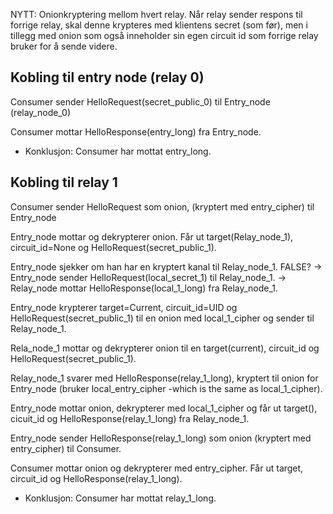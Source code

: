 NYTT:
Onionkryptering mellom hvert relay.
Når relay sender respons til forrige relay, skal denne krypteres med klientens secret (som før), men i tillegg med onion som også inneholder sin egen circuit id som forrige relay bruker for å sende videre. 


## Kobling til entry node (relay 0)
Consumer sender HelloRequest(secret_public_0) til Entry_node (relay_node_0)

Consumer mottar HelloResponse(entry_long) fra Entry_node.

- Konklusjon: Consumer har mottat entry_long.

## Kobling til relay 1
Consumer sender HelloRequest som onion, (kryptert med entry_cipher) til Entry_node

Entry_node mottar og dekrypterer onion. Får ut target(Relay_node_1), circuit_id=None og HelloRequest(secret_public_1). 

Entry_node sjekker om han har en kryptert kanal til Relay_node_1. 
FALSE?
-> Entry_node sender HelloRequest(local_secret_1) til Relay_node_1.
-> Relay_node mottar HelloResponse(local_1_long) fra Relay_node_1.

Entry_node krypterer target=Current, circuit_id=UID og HelloRequest(secret_public_1) til en onion med local_1_cipher og sender til Relay_node_1.

Rela_node_1 mottar og dekrypterer onion til en target(current), circuit_id og HelloRequest(secret_public_1).

Relay_node_1 svarer med HelloResponse(relay_1_long), kryptert til onion for Entry_node (bruker local_entry_cipher -which is the same as local_1_cipher). 

Entry_node mottar onion, dekrypterer med local_1_cipher og får ut target(), cicuit_id og HelloResponse(relay_1_long) fra Relay_node_1.

Entry_node sender HelloResponse(relay_1_long) som onion (kryptert med entry_cipher) til Consumer.

Consumer mottar onion og dekrypterer med entry_cipher. Får ut target, circuit_id og HelloResponse(relay_1_long). 

- Konklusjon: Consumer har mottat relay_1_long.